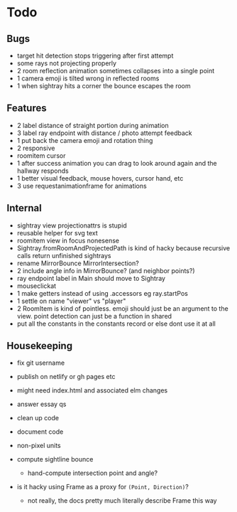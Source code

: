 
# Todo

## Bugs
- target hit detection stops triggering after first attempt
- some rays not projecting properly
- 2 room reflection animation sometimes collapses into a single point
- 1 camera emoji is tilted wrong in reflected rooms
- 1 when sightray hits a corner the bounce escapes the room

## Features
- 2 label distance of straight portion during animation
- 3 label ray endpoint with distance / photo attempt feedback
- 1 put back the camera emoji and rotation thing
- 2 responsive
- roomitem cursor
- 1 after success animation you can drag to look around again and the hallway responds
- 1 better visual feedback, mouse hovers, cursor hand, etc
- 3 use requestanimationframe for animations

## Internal
- sightray view projectionattrs is stupid
- reusable helper for svg text
- roomitem view in focus nonesense
- Sightray.fromRoomAndProjectedPath is kind of hacky because recursive calls return unfinished sightrays
- rename MirrorBounce MirrorIntersection?
- 2 include angle info in MirrorBounce? (and neighbor points?)
- ray endpoint label in Main should move to Sightray
- mouseclickat 
- 1 make getters instead of using .accessors eg ray.startPos
- 1 settle on name "viewer" vs "player"
- 2 RoomItem is kind of pointless. emoji should just be an argument to the view. point detection can just be a function in shared
- put all the constants in the constants record or else dont use it at all

## Housekeeping
- fix git username
- publish on netlify or gh pages etc
- might need index.html and associated elm changes
- answer essay qs
- clean up code
- document code





- non-pixel units
- compute sightline bounce
    - hand-compute intersection point and angle?
- is it hacky using Frame as a proxy for `(Point, Direction)`? 
    - not really, the docs pretty much literally describe Frame this way
